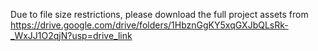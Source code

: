 Due to file size restrictions, please download the full project assets from 
https://drive.google.com/drive/folders/1HbznGgKY5xqGXJbQLsRk-_WxJJ1O2qjN?usp=drive_link
